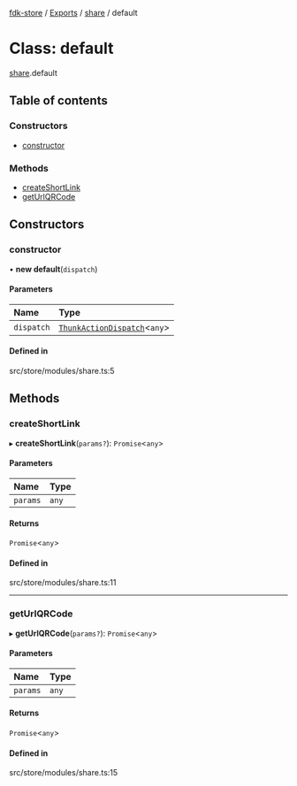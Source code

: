 [fdk-store](../README.md) / [Exports](../modules.md) / [share](../modules/share.md) / default

# Class: default

[share](../modules/share.md).default

## Table of contents

### Constructors

- [constructor](share.default.md#constructor)

### Methods

- [createShortLink](share.default.md#createshortlink)
- [getUrlQRCode](share.default.md#geturlqrcode)

## Constructors

### constructor

• **new default**(`dispatch`)

#### Parameters

| Name | Type |
| :------ | :------ |
| `dispatch` | [`ThunkActionDispatch`](../modules/theme._internal_.md#thunkactiondispatch)<`any`\> |

#### Defined in

src/store/modules/share.ts:5

## Methods

### createShortLink

▸ **createShortLink**(`params?`): `Promise`<`any`\>

#### Parameters

| Name | Type |
| :------ | :------ |
| `params` | `any` |

#### Returns

`Promise`<`any`\>

#### Defined in

src/store/modules/share.ts:11

___

### getUrlQRCode

▸ **getUrlQRCode**(`params?`): `Promise`<`any`\>

#### Parameters

| Name | Type |
| :------ | :------ |
| `params` | `any` |

#### Returns

`Promise`<`any`\>

#### Defined in

src/store/modules/share.ts:15

